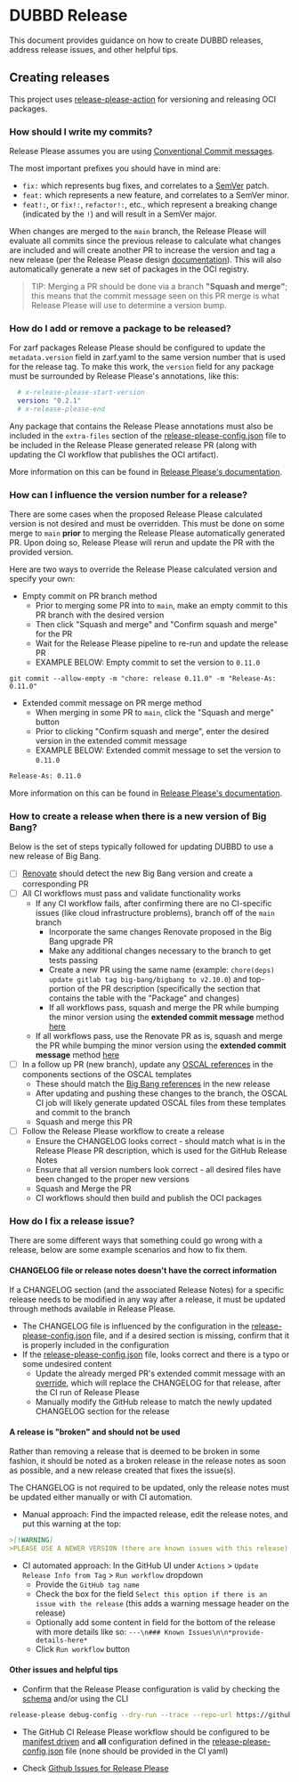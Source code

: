 # DUBBD Release

This document provides guidance on how to create DUBBD releases, address release issues, and other helpful tips.

## Creating releases

This project uses [release-please-action](https://github.com/googleapis/release-please-action) for versioning and releasing OCI packages.

### How should I write my commits?

Release Please assumes you are using [Conventional Commit messages](https://www.conventionalcommits.org/).

The most important prefixes you should have in mind are:

- `fix:` which represents bug fixes, and correlates to a [SemVer](https://semver.org/)
  patch.
- `feat:` which represents a new feature, and correlates to a SemVer minor.
- `feat!:`,  or `fix!:`, `refactor!:`, etc., which represent a breaking change
  (indicated by the `!`) and will result in a SemVer major.

When changes are merged to the `main` branch, the Release Please will evaluate all commits since the previous release to calculate what changes are included and will create another PR to increase the version and tag a new release (per the Release Please design [documentation](https://github.com/googleapis/release-please/blob/main/docs/design.md#lifecycle-of-a-release)). This will also automatically generate a new set of packages in the OCI registry.

> TIP: Merging a PR should be done via a branch **"Squash and merge"**; this means that the commit message seen on this PR merge is what Release Please will use to determine a version bump.

### How do I add or remove a package to be released?

For zarf packages Release Please should be configured to update the `metadata.version` field in zarf.yaml to the same version number that is used for the release tag. To make this work, the `version` field for any package must be surrounded by Release Please's annotations, like this:

```yaml
  # x-release-please-start-version
  version: "0.2.1"
  # x-release-please-end
```

Any package that contains the Release Please annotations must also be included in the `extra-files` section of the [release-please-config.json](release-please-config.json) file to be included in the Release Please generated release PR (along with updating the CI workflow that publishes the OCI artifact).

More information on this can be found in [Release Please's documentation](https://github.com/googleapis/release-please/blob/main/docs/customizing.md#updating-arbitrary-files).

### How can I influence the version number for a release?

There are some cases when the proposed Release Please calculated version is not desired and must be overridden. This must be done on some merge to `main` **prior** to merging the Release Please automatically generated PR. Upon doing so, Release Please will rerun and update the PR with the provided version.

Here are two ways to override the Release Please calculated version and specify your own:

- Empty commit on PR branch method
  - Prior to merging some PR into to `main`, make an empty commit to this PR branch with the desired version
  - Then click "Squash and merge" and "Confirm squash and merge" for the PR
  - Wait for the Release Please pipeline to re-run and update the release PR
  - EXAMPLE BELOW: Empty commit to set the version to `0.11.0`

```console
git commit --allow-empty -m "chore: release 0.11.0" -m "Release-As: 0.11.0"
```

- Extended commit message on PR merge method
  - When merging in some PR to `main`, click the "Squash and merge" button
  - Prior to clicking "Confirm squash and merge", enter the desired version in the extended commit message
  - EXAMPLE BELOW: Extended commit message to set the version to `0.11.0`

```sh
Release-As: 0.11.0
```

More information on this can be found in [Release Please's documentation](https://github.com/googleapis/release-please/tree/main#how-do-i-change-the-version-number).

### How to create a release when there is a new version of Big Bang?

Below is the set of steps typically followed for updating DUBBD to use a new release of Big Bang.

- [ ] [Renovate](https://github.com/renovatebot/renovate#renovate) should detect the new Big Bang version and create a corresponding PR
- [ ] All CI workflows must pass and validate functionality works
  - If any CI workflow fails, after confirming there are no CI-specific issues (like cloud infrastructure problems), branch off of the `main` branch
    - Incorporate the same changes Renovate proposed in the Big Bang upgrade PR
    - Make any additional changes necessary to the branch to get tests passing
    - Create a new PR using the same name (example: `chore(deps) update gitlab tag big-bang/bigbang to v2.10.0`) and top-portion of the PR description (specifically the section that contains the table with the "Package" and changes)
    - If all workflows pass, squash and merge the PR while bumping the minor version using the **extended commit message** method [here](#how-can-i-influence-the-version-number-for-a-release)
  - If all workflows pass, use the Renovate PR as is, squash and merge the PR while bumping the minor version using the **extended commit message** method [here](#how-can-i-influence-the-version-number-for-a-release)
- [ ] In a follow up PR (new branch), update any [OSCAL references](.github/workflows/oscal) in the components sections of the OSCAL templates
  - These should match the [Big Bang references](https://repo1.dso.mil/big-bang/bigbang/-/releases) in the new release
  - After updating and pushing these changes to the branch, the OSCAL CI job will likely generate updated OSCAL files from these templates and commit to the branch
  - Squash and merge this PR
- [ ] Follow the Release Please workflow to create a release
  - Ensure the CHANGELOG looks correct - should match what is in the Release Please PR description, which is used for the GitHub Release Notes
  - Ensure that all version numbers look correct - all desired files have been changed to the proper new versions
  - Squash and Merge the PR
  - CI workflows should then build and publish the OCI packages

### How do I fix a release issue?

There are some different ways that something could go wrong with a release, below are some example scenarios and how to fix them.

#### CHANGELOG file or release notes doesn't have the correct information

If a CHANGELOG section (and the associated Release Notes) for a specific release needs to be modified in any way after a release, it must be updated through methods available in Release Please.

- The CHANGELOG file is influenced by the configuration in the [release-please-config.json](release-please-config.json) file, and if a desired section is missing, confirm that it is properly included in the configuration
- If the [release-please-config.json](release-please-config.json) file, looks correct and there is a typo or some undesired content
  - Update the already merged PR's extended commit message with an [override](https://github.com/googleapis/release-please/tree/main#how-can-i-fix-release-notes), which will replace the CHANGELOG for that release, after the CI run of Release Please
  - Manually modify the GitHub release to match the newly updated CHANGELOG section for the release

#### A release is "broken" and should not be used

Rather than removing a release that is deemed to be broken in some fashion, it should be noted as a broken release in the release notes as soon as possible, and a new release created that fixes the issue(s).

The CHANGELOG is not required to be updated, only the release notes must be updated either manually or with CI automation.

- Manual approach: Find the impacted release, edit the release notes, and put this warning at the top:

```md
>[!WARNING]
>PLEASE USE A NEWER VERSION (there are known issues with this release)
```

- CI automated approach: In the GitHub UI under `Actions` >  `Update Release Info from Tag` > `Run workflow` dropdown
  - Provide the `GitHub tag name`
  - Check the box for the field `Select this option if there is an issue with the release` (this adds a warning message header on the release)
  - Optionally add some content in field for the bottom of the release with more details like so: `---\n### Known Issues\n\n*provide-details-here*`
  - Click `Run workflow` button

#### Other issues and helpful tips

- Confirm that the Release Please configuration is valid by checking the [schema](https://github.com/googleapis/release-please/blob/main/schemas/config.json) and/or using the CLI

```sh
release-please debug-config --dry-run --trace --repo-url https://github.com/defenseunicorns/uds-package-dubbd
```

- The GitHub CI Release Please workflow should be configured to be [manifest driven](https://github.com/googleapis/release-please/blob/main/docs/manifest-releaser.md) and **all** configuration defined in the [release-please-config.json](release-please-config.json) file (none should be provided in the CI yaml)

- Check [Github Issues for Release Please](https://github.com/googleapis/release-please/issues)
